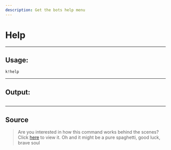 ```yaml
---
description: Get the bots help menu
---
```


# Help

***

## Usage:

```
k!help
```

***

## Output:

<div align="left"><figure><img src="/Outputs/Help.png" alt=""><figcaption></figcaption></figure></div>

***

## Source

> Are you interested in how this command works behind the scenes? Click [here](https://github.com/Kiko-Labs/Kiko-San/blob/stable/src/Prefix%20Commands/Utility/Help.js) to view it. Oh and it might be a pure spaghetti, good luck, brave soul
